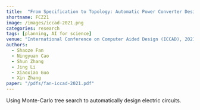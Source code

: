 ```yaml
---
title:  "From Specification to Topology: Automatic Power Converter Design via Reinforcement Learning"
shortname: FCZ21
image: /images/iccad-2021.png
categories: research
tags: [planning, AI for science]
venue: "International Conference on Computer Aided Design (ICCAD), 2021"
authors:
  - Shaoze Fan
  - Ningyuan Cao
  - Shun Zhang
  - Jing Li
  - Xiaoxiao Guo
  - Xin Zhang
paper: "/pdfs/fan-iccad-2021.pdf"
---
```

Using Monte-Carlo tree search to automatically design electric circuits.
